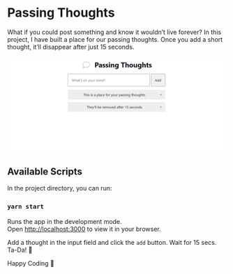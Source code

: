 # Passing Thoughts

What if you could post something and know it wouldn’t live forever? In this project, I have built a place for our passing thoughts. Once you add a short thought, it’ll disappear after just 15 seconds.

![display img](/public/img.png)

## Available Scripts

In the project directory, you can run:

### `yarn start`

Runs the app in the development mode.\
Open [http://localhost:3000](http://localhost:3000) to view it in your browser.

Add a thought in the input field and click the `add` button. Wait for 15 secs. Ta-Da! 🎉

Happy Coding 🙂

